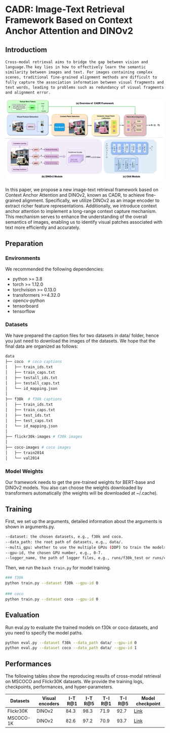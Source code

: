 # CADR: Image-Text Retrieval Framework Based on Context Anchor Attention and DINOv2
## Introductiom
    Cross-modal retrieval aims to bridge the gap between vision and language.The key lies in how to effectively learn the semantic similarity between images and text. For images containing complex scenes, traditional fine-grained alignment methods are difficult to fully capture the association information between visual fragments and text words, leading to problems such as redundancy of visual fragments and alignment error. 

![图片描述](https://raw.githubusercontent.com/anonymoususer-code/CADR/main/imgs/CADR.png)

   In this paper, we propose a new image-text retrieval framework based on Context Anchor Attention and DINOv2, known as CADR, to achieve fine-grained alignment. Specifically, we utilize DINOv2 as an image encoder to extract richer feature representations. Additionally, we introduce context anchor attention to implement a long-range context capture mechanism. This mechanism serves to enhance the understanding of the overall semantics of images, enabling us to identify visual patches associated with text more efficiently and accurately. 

## Preparation

### Environments
We recommended the following dependencies:
- python >= 3.8
- torch >= 1.12.0
- torchvision >= 0.13.0
- transformers >=4.32.0
- opencv-python
- tensorboard
- tensorflow

### Datasets
We have prepared the caption files for two datasets in data/ folder, hence you just need to download the images of the datasets. We hope that the final data are organized as follows:
```bash
data
├── coco  # coco captions
│   ├── train_ids.txt
│   ├── train_caps.txt
│   ├── testall_ids.txt
│   ├── testall_caps.txt
│   └── id_mapping.json
│
├── f30k  # f30k captions
│   ├── train_ids.txt
│   ├── train_caps.txt
│   ├── test_ids.txt
│   ├── test_caps.txt
│   └── id_mapping.json
│
├── flickr30k-images # f30k images
│
├── coco-images # coco images
│   ├── train2014
│   └── val2014
```

### Model Weights
Our framework needs to get the pre-trained weights for BERT-base and DINOv2 models. You also can choose the weights downloaded by transformers automatically (the weights will be downloaded at ~/.cache).

## Training
First, we set up the arguments, detailed information about the arguments is shown in arguments.py.
```bash
--dataset: the chosen datasets, e.g., f30k and coco.
--data_path: the root path of datasets, e.g., data/.
--multi_gpu: whether to use the multiple GPUs (DDP) to train the models.
--gpu-id, the chosen GPU number, e.g., 0-7.
--logger_name, the path of logger files, e.g., runs/f30k_test or runs/coco_test
```

Then, we run the ```bash train.py``` for model training. 
```bash
### f30k
python train.py --dataset f30k --gpu-id 0

### coco
python train.py --dataset coco --gpu-id 0
```

## Evaluation
Run eval.py to evaluate the trained models on f30k or coco datasets, and you need to specify the model paths.
```bash
python eval.py --dataset f30k --data_path data/ --gpu-id 0
python eval.py --dataset coco --data_path data/ --gpu-id 1
```
## Performances
The following tables show the reproducing results of cross-modal retrieval on MSCOCO and Flickr30K datasets. We provide the training logs, checkpoints, performances, and hyper-parameters.

| Datasets | Visual encoders | I-T R@1 | I-T R@5 | T-I R@1 | T-I R@5 | Model checkpoint |
| --- | --- | --- | --- | --- | --- | --- |
| Flickr30K | DINOv2 | 84.3 | 98.3 | 71.9 | 92.7 |[Link](https://drive.google.com/drive/folders/1FDSZ2_uZzJIRk4xQph4ZIu-jfD8FSoQA?usp=sharing) |
| MSCOCO-1K | DINOv2 | 82.6 | 97.2 | 70.9 | 93.7 |[Link](https://drive.google.com/drive/folders/12XT_gZLPCvuGs503HToworv8DNGuwonk?usp=sharing) |


